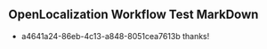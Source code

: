 ## OpenLocalization Workflow Test MarkDown
* a4641a24-86eb-4c13-a848-8051cea7613b thanks!

<!--HONumber=Jul16_HO4-->


